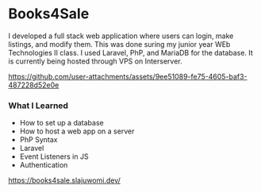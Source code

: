# Books4Sale

I developed a full stack web application where users can login, make listings, and modify them. This was done suring my junior year WEb Technologies II class. I used Laravel, PhP, and MariaDB for the database. It is currently being hosted through VPS on Interserver. 

https://github.com/user-attachments/assets/9ee51089-fe75-4605-baf3-487228d52e0e

### What I Learned
 - How to set up a database
 - How to host a web app on a server
 - PhP Syntax
 - Laravel
 - Event Listeners in JS
 - Authentication
 
 
https://books4sale.slajuwomi.dev/
